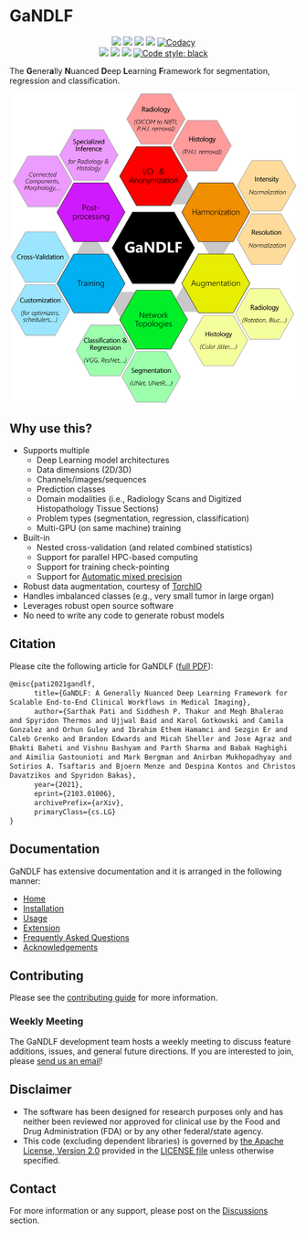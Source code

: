 # GaNDLF

<p align="center">
  <a href="https://github.com/mlcommons/GaNDLF/actions/workflows/python-test.yml" alt="Build Status"><img src="https://github.com/mlcommons/GaNDLF/actions/workflows/python-test.yml/badge.svg" /></a>
  <a href="https://github.com/mlcommons/GaNDLF/actions/workflows/codeql-analysis.yml" alt="Code Analysis"><img src="https://github.com/mlcommons/GaNDLF/workflows/CodeQL/badge.svg" /></a>
  <a href="https://hub.docker.com/repository/docker/cbica/gandlf" alt="Docker CI"><img src="https://github.com/mlcommons/GaNDLF/actions/workflows/docker-image.yml/badge.svg" /></a>
  <a href="https://codecov.io/gh/mlcommons/GaNDLF" alt="Code Coverage"><img src="https://codecov.io/gh/mlcommons/GaNDLF/branch/master/graph/badge.svg?token=4I54XEI3WE" /></a>
  <a href="https://app.codacy.com/gh/mlcommons/GaNDLF?utm_source=github.com&utm_medium=referral&utm_content=mlcommons/GaNDLF&utm_campaign=Badge_Grade_Settings"><img alt="Codacy" src="https://api.codacy.com/project/badge/Grade/b2cf27ddce1b4907abb47a82931dcbca"></a><br>
  <a href="https://anaconda.org/conda-forge/gandlf" alt="Install"><img src="https://img.shields.io/conda/vn/conda-forge/gandlf" /></a>
  <a href="https://github.com/mlcommons/GaNDLF/discussions" alt="Issues"><img src="https://img.shields.io/badge/Support-Discussion-blue" /></a>
  <a href="https://arxiv.org/abs/2103.01006" alt="Citation"><img src="https://img.shields.io/badge/Cite-citation-lightblue" /></a>
  <a href="https://github.com/psf/black"><img alt="Code style: black" src="https://img.shields.io/badge/Code%20Style-black-000000.svg"></a>
</p>

The **G**ener**a**lly **N**uanced **D**eep **L**earning **F**ramework for segmentation, regression and classification.

<p align="center">
    <img width="500" src="./docs/images/all_options_2.png" alt="GaNDLF all options">
</p>

## Why use this?

- Supports multiple
  - Deep Learning model architectures
  - Data dimensions (2D/3D)
  - Channels/images/sequences 
  - Prediction classes
  - Domain modalities (i.e., Radiology Scans and Digitized Histopathology Tissue Sections)
  - Problem types (segmentation, regression, classification)
  - Multi-GPU (on same machine) training
- Built-in 
  - Nested cross-validation (and related combined statistics)
  - Support for parallel HPC-based computing
  - Support for training check-pointing
  - Support for [Automatic mixed precision](https://pytorch.org/blog/accelerating-training-on-nvidia-gpus-with-pytorch-automatic-mixed-precision/)
- Robust data augmentation, courtesy of [TorchIO](https://github.com/fepegar/torchio/)  
- Handles imbalanced classes (e.g., very small tumor in large organ)
- Leverages robust open source software
- No need to write any code to generate robust models

## Citation

Please cite the following article for GaNDLF ([full PDF](https://arxiv.org/abs/2103.01006)):

```
@misc{pati2021gandlf,
      title={GaNDLF: A Generally Nuanced Deep Learning Framework for Scalable End-to-End Clinical Workflows in Medical Imaging}, 
      author={Sarthak Pati and Siddhesh P. Thakur and Megh Bhalerao and Spyridon Thermos and Ujjwal Baid and Karol Gotkowski and Camila Gonzalez and Orhun Guley and Ibrahim Ethem Hamamci and Sezgin Er and Caleb Grenko and Brandon Edwards and Micah Sheller and Jose Agraz and Bhakti Baheti and Vishnu Bashyam and Parth Sharma and Babak Haghighi and Aimilia Gastounioti and Mark Bergman and Anirban Mukhopadhyay and Sotirios A. Tsaftaris and Bjoern Menze and Despina Kontos and Christos Davatzikos and Spyridon Bakas},
      year={2021},
      eprint={2103.01006},
      archivePrefix={arXiv},
      primaryClass={cs.LG}
}
```

## Documentation

GaNDLF has extensive documentation and it is arranged in the following manner:

- [Home](https://mlcommons.github.io/GaNDLF/)
- [Installation](https://mlcommons.github.io/GaNDLF/setup)
- [Usage](https://mlcommons.github.io/GaNDLF/usage)
- [Extension](https://mlcommons.github.io/GaNDLF/extending)
- [Frequently Asked Questions](https://mlcommons.github.io/GaNDLF/faq)
- [Acknowledgements](https://mlcommons.github.io/GaNDLF/acknowledgements)

## Contributing

Please see the [contributing guide](./CONTRIBUTING.md) for more information.

### Weekly Meeting

The GaNDLF development team hosts a weekly meeting to discuss feature additions, issues, and general future directions. If you are interested to join, please <a href="mailto:gandlf@mlcommons.org?subject=Meeting Request">send us an email</a>!

## Disclaimer
- The software has been designed for research purposes only and has neither been reviewed nor approved for clinical use by the Food and Drug Administration (FDA) or by any other federal/state agency.
- This code (excluding dependent libraries) is governed by [the Apache License, Version 2.0](https://www.apache.org/licenses/LICENSE-2.0.txt) provided in the [LICENSE file](./LICENSE) unless otherwise specified.

## Contact
For more information or any support, please post on the [Discussions](https://github.com/mlcommons/GaNDLF/discussions) section.
